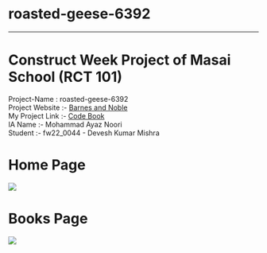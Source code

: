  <h1> roasted-geese-6392 </h1>
    <hr>
<h1>Construct Week Project of Masai School (RCT 101)</h1>
Project-Name : roasted-geese-6392 <br>
Project Website :- <a href='https://www.barnesandnoble.com/'>Barnes and Noble</a><br>
My Project Link :- <a href='https://codebookdevn.netlify.app/'>Code Book</a><br>
IA Name :- Mohammad Ayaz Noori<br>
Student :- fw22_0044 - Devesh Kumar Mishra<br>
<h1>Home Page</h1>


<img src='https://user-images.githubusercontent.com/94969888/213927933-3a9d290e-1617-4ed1-aa84-4ecac7389b70.png'/>
<h1>Books Page</h1>
<img src='https://user-images.githubusercontent.com/94969888/213927888-f38489ff-c161-474d-85d9-0497c080c3ac.png'/>

